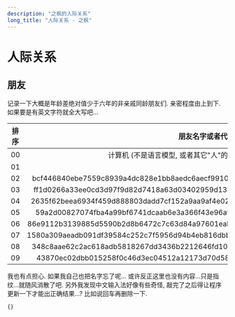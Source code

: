 ```yaml
---
description: "之枫的人际关系"
long_title: "人际关系 - 之枫"
---
```


# 人际关系

## 朋友

记录一下大概是年龄差绝对值少于六年的非亲戚同龄朋友们. 亲密程度由上到下. 如果要是有英文字符就全大写吧...

| 排序 |                                 朋友名字或者代号或者 SHA2-384 值                                 |
| :--: | :----------------------------------------------------------------------------------------------: |
|  00  |          计算机 (不是语言模型, 或者其它"人"的互动意义上的朋友, 代码交流和报错也是沟通)           |
|  01  |                                              (Lost)                                              |
|  02  | bcf446840ebe7559c8939a4dc828e1bb8aedc6aecf9910b09f6a0eb0b0eb969004fe4388862dfbcdec9528505d8b26e3 |
|  03  | ff1d0266a33ee0cd3d97f9d82d7418a63d03402959d139f4638954eb43624f6e9f7e09a1f9c6decc2d1cc45fd9a75655 |
|  04  | 2635f62beea6934f459d888803dadd7cf152a9aa9af4e02cb42a002271e878ddc34b86c6700e7e521eb9a823516d4cc4 |
|  05  | 59a2d00827074fba4a99bf6741dcaab6e3a366f43e96afdfeee3f353cbd191f847d2a7d8b0114291ef3ead4e1cab74de |
|  06  | 86e9112b3139885d5590b2d8b6472c7c63d84a97601eab553d4df0277c9e460175421aeadcb62405c71980e7f3e9d8d2 |
|  07  | 1580a309aeadb091df39584c252c7f5956d94b4eb816dbbba28bec64202511848849b2e522650b99870081b7594d56c3 |
|  08  | 348c8aae62c2ac618adb5818267dd3436b2212646fd104d3b29979cde0f6ef12dc0e94ea120f1c3d4c1e57f8640bb8ba |
|  09  | 43870ec02dbb015258f0c46d3ec04512a12173d70d58c0736bf8639fc1d75bfdafa35f6f3ae0d15c67f624393fabfb5f |

我也有点担心. 如果我自己也把名字忘了呢... 或许反正这里也没有内容...只是指纹...就随风消散了吧. 另外我发现中文输入法好像有些奇怪, 敲完了之后得让程序更新一下才能出正确结果...? 比如说回车再删除一下.

```json#util_security_strhash
{}
```
